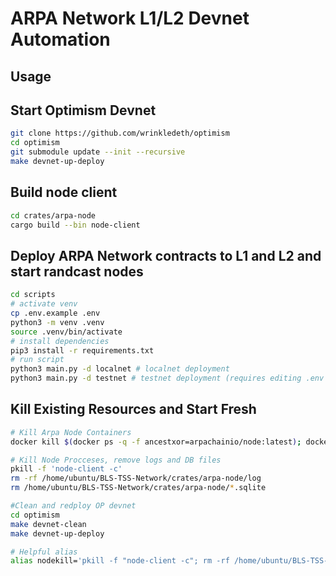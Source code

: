 # ARPA Network L1/L2 Devnet Automation

## Usage

## Start Optimism Devnet

```bash
git clone https://github.com/wrinkledeth/optimism
cd optimism
git submodule update --init --recursive
make devnet-up-deploy
```

## Build node client 

```bash
cd crates/arpa-node
cargo build --bin node-client
``` 

## Deploy ARPA Network contracts to L1 and L2 and start randcast nodes

```bash
cd scripts
# activate venv
cp .env.example .env
python3 -m venv .venv
source .venv/bin/activate
# install dependencies
pip3 install -r requirements.txt
# run script 
python3 main.py -d localnet # localnet deployment
python3 main.py -d testnet # testnet deployment (requires editing .env files)
```

## Kill Existing Resources and Start Fresh

```bash
# Kill Arpa Node Containers
docker kill $(docker ps -q -f ancestxor=arpachainio/node:latest); docker rm -f $(docker ps -a -q -f ancestor=arpachainio/node:latest)

# Kill Node Procceses, remove logs and DB files
pkill -f 'node-client -c'
rm -rf /home/ubuntu/BLS-TSS-Network/crates/arpa-node/log
rm /home/ubuntu/BLS-TSS-Network/crates/arpa-node/*.sqlite

#Clean and redploy OP devnet
cd optimism
make devnet-clean
make devnet-up-deploy

# Helpful alias
alias nodekill='pkill -f "node-client -c"; rm -rf /home/ubuntu/BLS-TSS-Network/crates/arpa-node/log; rm /home/ubuntu/BLS-TSS-Network/crates/arpa-node/*.sqlite'

```
